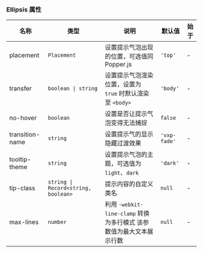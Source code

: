 ### Ellipsis 属性

| 名称            | 类型             | 说明                                         | 默认值     | 始于 |
| --------------- | ---------------- | -------------------------------------------- | ---------- | --- |
| placement       | `Placement`           | 设置提示气泡出现的位置，可选值同 Popper.js   | `'top'`      | - |
| transfer        | `boolean \| string`           | 设置提示气泡渲染位置，设置为 `true` 时默认渲染至 `<body>`        | `'body'`     | - |
| no-hover        | `boolean`          | 设置是否让提示气泡变得无法捕捉               | `false`      | - |
| transition-name | `string`           | 设置提示气的显示隐藏过渡效果                 | `'vxp-fade'` | - |
| tooltip-theme   | `string`           | 设置提示气泡的主题，可选值为 `light`、`dark` | `'dark'`     | - |
| tip-class       | `string \| Record<string, boolean>` | 提示内容的自定义类名                         | `null`       | - |
| max-lines       | `number` |  利用 `-webkit-line-clamp` 转换为多行模式   该参数值为最大文本展示行数         | `null`       | - |

